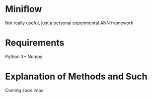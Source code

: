 # Miniflow
Not really useful, just a personal experimental ANN framework

# Requirements
Python 3+
Numpy

# Explanation of Methods and Such
Coming soon lmao
